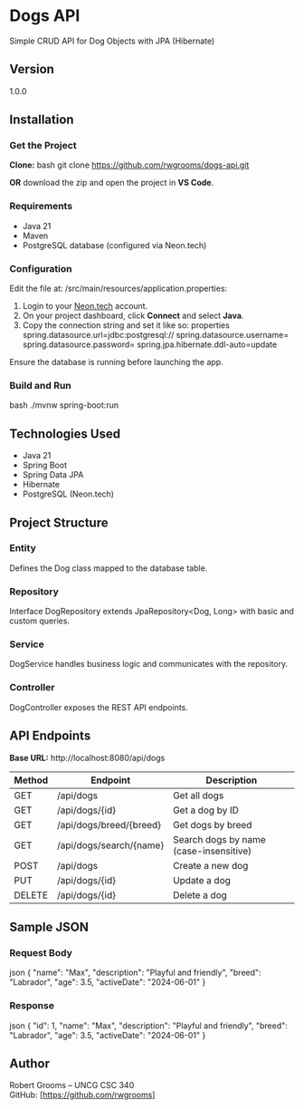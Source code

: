 # Dogs API 
Simple CRUD API for Dog Objects with JPA (Hibernate)

## Version
1.0.0

## Installation

### Get the Project
**Clone:**
bash
git clone https://github.com/rwgrooms/dogs-api.git

**OR** download the zip and open the project in **VS Code**.

### Requirements
- Java 21
- Maven
- PostgreSQL database (configured via Neon.tech)

### Configuration
Edit the file at: /src/main/resources/application.properties:

1. Login to your [Neon.tech](https://neon.tech) account.
2. On your project dashboard, click **Connect** and select **Java**.
3. Copy the connection string and set it like so:
properties
spring.datasource.url=jdbc:postgresql://<your-neon-url>
spring.datasource.username=<your-username>
spring.datasource.password=<your-password>
spring.jpa.hibernate.ddl-auto=update

Ensure the database is running before launching the app.

### Build and Run
bash
./mvnw spring-boot:run

## Technologies Used
- Java 21
- Spring Boot
- Spring Data JPA
- Hibernate
- PostgreSQL (Neon.tech)

## Project Structure

### Entity
Defines the Dog class mapped to the database table.

### Repository
Interface DogRepository extends JpaRepository<Dog, Long> with basic and custom queries.

### Service
DogService handles business logic and communicates with the repository.

### Controller
DogController exposes the REST API endpoints.

## API Endpoints

**Base URL:** http://localhost:8080/api/dogs

| Method | Endpoint                       | Description                             |
|--------|--------------------------------|-----------------------------------------|
| GET    | /api/dogs                      | Get all dogs                            |
| GET    | /api/dogs/{id}                 | Get a dog by ID                         |
| GET    | /api/dogs/breed/{breed}        | Get dogs by breed                       |
| GET    | /api/dogs/search/{name}        | Search dogs by name (case-insensitive)  |
| POST   | /api/dogs                      | Create a new dog                        |
| PUT    | /api/dogs/{id}                 | Update a dog                            |
| DELETE | /api/dogs/{id}                 | Delete a dog                            |

## Sample JSON

### Request Body
json
{
  "name": "Max",
  "description": "Playful and friendly",
  "breed": "Labrador",
  "age": 3.5,
  "activeDate": "2024-06-01"
}

### Response
json
{
  "id": 1,
  "name": "Max",
  "description": "Playful and friendly",
  "breed": "Labrador",
  "age": 3.5,
  "activeDate": "2024-06-01"
}

## Author
Robert Grooms – UNCG CSC 340  
GitHub: [https://github.com/rwgrooms]

